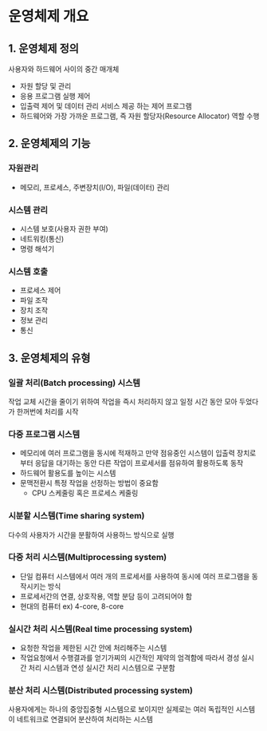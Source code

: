 # 운영체제 개요 



## 1. 운영체제 정의

사용자와 하드웨어 사이의 중간 매개체

- 자원 할당 및 관리
- 응용 프로그램 실행 제어
- 입출력 제어 및 데이터 관리 서비스 제공 하는 제어 프로그램
- 하드웨어와 가장 가까운 프로그램, 즉 자원 할당자(Resource Allocator) 역할 수행



## 2. 운영체제의 기능

### 자원관리

- 메모리, 프로세스, 주변장치(I/O), 파일(데이터) 관리

### 시스템 관리

- 시스템 보호(사용자 권한 부여)
- 네트워킹(통신)
- 명령 해석기

### 시스템 호출

- 프로세스 제어
- 파일 조작
- 장치 조작
- 정보 관리
- 통신



## 3. 운영체제의 유형

### 일괄 처리(Batch processing) 시스템

작업 교체 시간을 줄이기 위하여 작업을 즉시 처리하지 않고 일정 시간 동안 모아 두었다가 한꺼번에 처리를 시작



### 다중 프로그램 시스템

- 메모리에 여러 프로그램을 동시에 적재하고 만약 점유중인 시스템이 입출력 장치로부터 응답을 대기하는 동안 다른 작업이 프로세서를 점유하여 활용하도록 동작
- 하드웨어 활용도를 높이는 시스템
- 문맥전환시 특정 작업을 선정하는 방법이 중요함
  - CPU 스케줄링 혹은 프로세스 케줄링



### 시분할 시스템(Time sharing system)

다수의 사용자가 시간을 분활하여 사용하느 방식으로 실행



### 다중 처리 시스템(Multiprocessing system)

- 단일 컴퓨터 시스템에서 여러 개의 프로세서를 사용하여 동시에 여러 프로그램을 동작시키는 방식
- 프로세서간의 연결, 상호작용, 역할 분담 등이 고려되어야 함
- 현대의 컴퓨터 ex) 4-core, 8-core



### 실시간 처리 시스템(Real time processing system)

- 요청한 작업을 제한된 시간 안에 처리해주는 시스템
- 작업요청에서 수행결과를 얻기가찌의 시간적인 제약의 엄격함에 따라서 경성 실시간 처리 시스템과 연성 실시간 처리 시스템으로 구분함



### 분산 처리 시스템(Distributed processing system)

사용자에게는 하나의 중앙집중형 시스템으로 보이지만 실제로는 여러 독립적인 시스템이 네트워크로 연결되어 분산하여 처리하는 시스템





